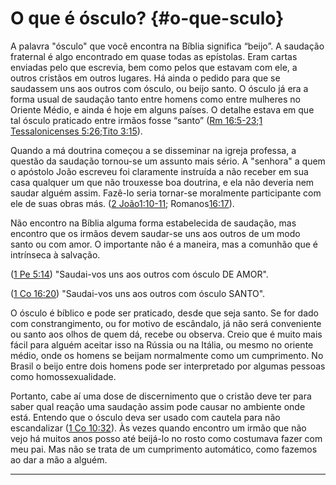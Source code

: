 # O que é ósculo? {#o-que-sculo}

A palavra &quot;ósculo&quot; que você encontra na Bíblia significa “beijo”. A saudação fraternal é algo encontrado em quase todas as epístolas. Eram cartas enviadas pelo que escrevia, bem como pelos que estavam com ele, a outros cristãos em outros lugares. Há ainda o pedido para que se saudassem uns aos outros com ósculo, ou beijo santo. O ósculo já era a forma usual de saudação tanto entre homens como entre mulheres no Oriente Médio, e ainda é hoje em alguns países. O detalhe estava em que tal ósculo praticado entre irmãos fosse “santo” ([Rm 16:5-23](http://bibliaonline.com.br/acf/rm/16/5-23);[1 Tessalonicenses 5:26](http://bibliaonline.com.br/acf/1ts/5/26);[Tito 3:15](http://bibliaonline.com.br/acf/tt/3/15)).

Quando a má doutrina começou a se disseminar na igreja professa, a questão da saudação tornou-se um assunto mais sério. A &quot;senhora&quot; a quem o apóstolo João escreveu foi claramente instruída a não receber em sua casa qualquer um que não trouxesse boa doutrina, e ela não deveria nem saudar alguém assim. Fazê-lo seria tornar-se moralmente participante com ele de suas obras más. ([2 João](http://bibliaonline.com.br/acf/2jo/1/10-11)[1:10-11](http://bibliaonline.com.br/acf/jo/1/10-11); Romanos[16:17](http://bibliaonline.com.br/acf/rm/16/17)).

Não encontro na Bíblia alguma forma estabelecida de saudação, mas encontro que os irmãos devem saudar-se uns aos outros de um modo santo ou com amor. O importante não é a maneira, mas a comunhão que é intrínseca à salvação.

([1 Pe 5:14](http://bibliaonline.com.br/acf/1pe/5/14)) &quot;Saudai-vos uns aos outros com ósculo DE AMOR&quot;.

([1 Co 16:20](http://bibliaonline.com.br/acf/1co/16/20)) &quot;Saudai-vos uns aos outros com ósculo SANTO&quot;.

O ósculo é bíblico e pode ser praticado, desde que seja santo. Se for dado com constrangimento, ou for motivo de escândalo, já não será conveniente ou santo aos olhos de quem dá, recebe ou observa. Creio que é muito mais fácil para alguém aceitar isso na Rússia ou na Itália, ou mesmo no oriente médio, onde os homens se beijam normalmente como um cumprimento. No Brasil o beijo entre dois homens pode ser interpretado por algumas pessoas como homossexualidade.

Portanto, cabe aí uma dose de discernimento que o cristão deve ter para saber qual reação uma saudação assim pode causar no ambiente onde está. Entendo que o ósculo deva ser usado com cautela para não escandalizar ([1 Co 10:32](http://bibliaonline.com.br/acf/1co/10/32)). Às vezes quando encontro um irmão que não vejo há muitos anos posso até beijá-lo no rosto como costumava fazer com meu pai. Mas não se trata de um cumprimento automático, como fazemos ao dar a mão a alguém.

*****